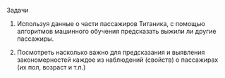 Задачи

1. Используя данные о части пассажиров Титаника, с помощью алгоритмов машинного обучения предсказать выжили ли другие пассажиры.

2. Посмотреть насколько важно для предсказания и выявления закономерностей каждое из наблюдений (свойств) о пассажирах (их пол, возраст и т.п.)

